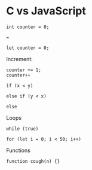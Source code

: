 
# C vs JavaScript

```
int counter = 0;

=

let counter = 0;
```

Increment:
```
counter += 1;
counter++

if (x < y)

else if (y < x)

else
```
Loops
```
while (true)

for (let i = 0; i < 50; i++)

```

Functions
```
function cough(n) {}
```